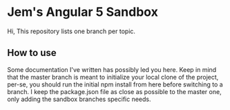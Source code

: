 # Jem's Angular 5 Sandbox
Hi,
This repository lists one branch per topic.

## How to use

Some documentation I've written has possibly led you here. Keep in mind that the master branch is meant to initialize your local clone of the project, per-se, you should run the initial npm install from here before switching to a branch. I keep the package.json file as close as possible to the master one, only adding the sandbox branches specific needs.
